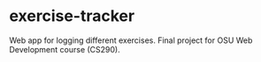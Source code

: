 # exercise-tracker
Web app for logging different exercises. Final project for OSU Web Development course (CS290).
